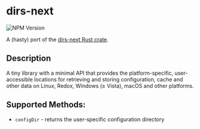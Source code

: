 # dirs-next

![NPM Version](https://img.shields.io/npm/v/dirs-next)

A (hasty) port of the [dirs-next Rust crate](https://github.com/xdg-rs/dirs/tree/master/dirs).

## Description

A tiny library with a minimal API that provides the platform-specific, user-accessible locations for retrieving and storing configuration, cache and other data on Linux, Redox, Windows (≥ Vista), macOS and other platforms.

## Supported Methods:

- `configDir` - returns the user-specific configuration directory
